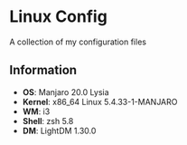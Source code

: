 # Linux Config

A collection of my configuration files

## Information

- **OS**: Manjaro 20.0 Lysia
- **Kernel**: x86_64 Linux 5.4.33-1-MANJARO
- **WM**: i3
- **Shell**: zsh 5.8
- **DM**: LightDM 1.30.0
